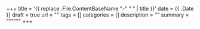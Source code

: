 +++
title = '{{ replace .File.ContentBaseName "-" " " | title }}'
date = {{ .Date }}
draft = true
url = ""
tags = []
categories = []
description = ""
summary = """"""
+++
